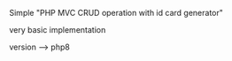 Simple "PHP MVC CRUD operation with id card generator"

very basic implementation

version --> php8
